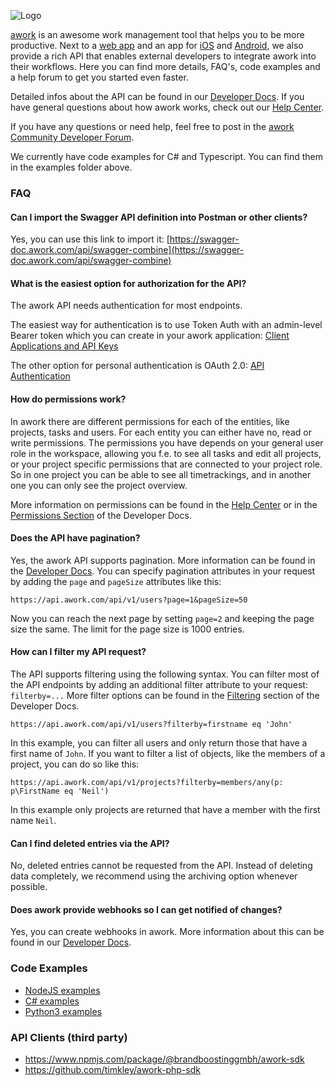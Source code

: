 ![Logo](https://cdn.awork.com/img/logo/blue/complete/blue-complete.svg)

[awork](https://www.awork.com/) is an awesome work management tool that helps you to be more productive. Next to a [web app](https://app.awork.com/) and an app for [iOS](https://apps.apple.com/de/app/awork-organisiere-dein-team/id1466945183) and [Android](https://play.google.com/store/apps/details?id=io.awork\&hl=gsw\&gl=US), we also provide a rich API that enables external developers to integrate awork into their workflows. Here you can find more details, FAQ's, code examples and a help forum to get you started even faster.

Detailed infos about the API can be found in our [Developer Docs](https://developers.awork.com/). If you have general questions about how awork works, check out our [Help Center](https://support.awork.com/en).

If you have any questions or need help, feel free to post in the [awork Community Developer Forum]([https://github.com/awork-io/awork/issues](https://community.awork.com/c/developer-forum/17)).

We currently have code examples for C# and Typescript. You can find them in the examples folder above.

### FAQ

#### Can I import the Swagger API definition into Postman or other clients?

Yes, you can use this link to import it: [https://swagger-doc.awork.com/api/swagger-combine](https://swagger-doc.awork.com/api/swagger-combine)

#### What is the easiest option for authorization for the API?

The awork API needs authentication for most endpoints.

The easiest way for authentication is to use Token Auth with an admin-level Bearer token which you can create in your awork application: [Client Applications and API Keys](https://support.awork.com/en/articles/5415664-client-applications-and-api-keys)

The other option for personal authentication is OAuth 2.0: [API Authentication](https://developers.awork.com/#authentication)

#### How do permissions work?

In awork there are different permissions for each of the entities, like projects, tasks and users. For each entity you can either have no, read or write permissions. The permissions you have depends on your general user role in the workspace, allowing you f.e. to see all tasks and edit all projects, or your project specific permissions that are connected to your project role. So in one project you can be able to see all timetrackings, and in another one you can only see the project overview.

More information on permissions can be found in the [Help Center](https://support.awork.com/en/articles/5382825-permission-management) or in the [Permissions Section](https://developers.awork.com/permissions) of the Developer Docs.

#### Does the API have pagination?

Yes, the awork API supports pagination. More information can be found in the [Developer Docs](https://developers.awork.com/pagination-and-filtering). You can specify pagination attributes in your request by adding the `page` and `pageSize` attributes like this:

```
https://api.awork.com/api/v1/users?page=1&pageSize=50
```

Now you can reach the next page by setting `page=2` and keeping the page size the same. The limit for the page size is 1000 entries.

#### How can I filter my API request?

The API supports filtering using the following syntax. You can filter most of the API endpoints by adding an additional filter attribute to your request: `filterby=...` More filter options can be found in the [Filtering](https://developers.awork.com/filtering) section of the Developer Docs.

```
https://api.awork.com/api/v1/users?filterby=firstname eq 'John'
```

In this example, you can filter all users and only return those that have a first name of `John`. If you want to filter a list of objects, like the members of a project, you can do so like this:

```
https://api.awork.com/api/v1/projects?filterby=members/any(p: p\FirstName eq 'Neil')
```

In this example only projects are returned that have a member with the first name `Neil`.

#### Can I find deleted entries via the API?

No, deleted entries cannot be requested from the API. Instead of deleting data completely, we recommend using the archiving option whenever possible.

#### Does awork provide webhooks so I can get notified of changes?

Yes, you can create webhooks in awork. More information about this can be found in our [Developer Docs](https://developers.awork.com/webhooks).

### Code Examples

* [NodeJS examples](examples/nodejs/)
* [C# examples](examples/csharp/)
* [Python3 examples](examples/python/)

### API Clients (third party)

* https://www.npmjs.com/package/@brandboostinggmbh/awork-sdk
* https://github.com/timkley/awork-php-sdk
